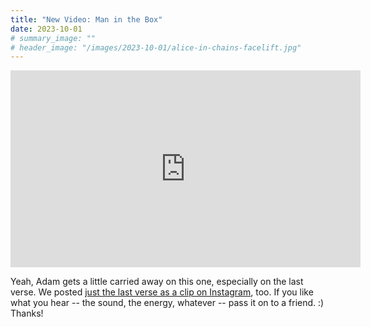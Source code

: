 ```yaml
---
title: "New Video: Man in the Box"
date: 2023-10-01
# summary_image: ""
# header_image: "/images/2023-10-01/alice-in-chains-facelift.jpg"
---
```


<iframe
  width="560" height="315"
  src="https://www.youtube.com/embed/SQVe57OB7K0?si=S6PsilkSfz5l5EiV"
  title="YouTube video player"
  frameborder="0"
  allow="accelerometer; autoplay; clipboard-write; encrypted-media; gyroscope; picture-in-picture; web-share"
  allowfullscreen></iframe>

Yeah, Adam gets a little carried away on this one, especially on the last verse.
We posted [just the last verse as a clip on Instagram](https://www.instagram.com/reel/Cx3aAr1Biwf/?utm_source=ig_web_copy_link), too.
If you like what you hear -- the sound, the energy, whatever -- pass it on to a friend.  :)
Thanks!

